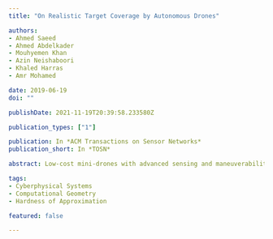 ```yaml
---
title: "On Realistic Target Coverage by Autonomous Drones"

authors:
- Ahmed Saeed
- Ahmed Abdelkader
- Mouhyemen Khan
- Azin Neishaboori
- Khaled Harras
- Amr Mohamed

date: 2019-06-19
doi: ""

publishDate: 2021-11-19T20:39:58.233580Z

publication_types: ["1"]

publication: In *ACM Transactions on Sensor Networks*
publication_short: In *TOSN*

abstract: Low-cost mini-drones with advanced sensing and maneuverability enable a new class of intelligent sensing systems. To achieve the full potential of such drones, it is necessary to develop new enhanced formulations of both common and emerging sensing scenarios. Namely, several fundamental challenges in visual sensing are yet to be solved including (1) fitting sizable targets in camera frames; (2) positioning cameras at effective viewpoints matching target poses; and (3) accounting for occlusion by elements in the environment, including other targets. In this article, we introduce Argus, an autonomous system that utilizes drones to collect target information incrementally through a two-tier architecture. To tackle the stated challenges, Argus employs a novel geometric model that captures both target shapes and coverage constraints. Recognizing drones as the scarcest resource, Argus aims to minimize the number of drones required to cover a set of targets. We prove this problem is NP-hard, and even hard to approximate, before deriving a best-possible approximation algorithm along with a competitive sampling heuristic which runs up to 100× faster according to large-scale simulations. To test Argus in action, we demonstrate and analyze its performance on a prototype implementation. Finally, we present a number of extensions to accommodate more application requirements and highlight some open problems.

tags:
- Cyberphysical Systems
- Computational Geometry
- Hardness of Approximation

featured: false

---
```


